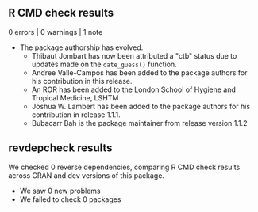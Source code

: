 ## R CMD check results

0 errors | 0 warnings | 1 note

* The package authorship has evolved.
  * Thibaut Jombart has now been attributed a "ctb" status due to updates made
  on the `date_guess()` function.
  * Andree Valle-Campos has been added to the package authors for his
  contribution in this release.
  * An ROR has been added to the London School of Hygiene and Tropical Medicine,
  LSHTM
  * Joshua W. Lambert has been added to the package authors for his
  contribution in release 1.1.1.
  * Bubacarr Bah is the package maintainer from release version 1.1.2

## revdepcheck results

We checked 0 reverse dependencies, comparing R CMD check results across CRAN and
dev versions of this package.

 * We saw 0 new problems
 * We failed to check 0 packages
